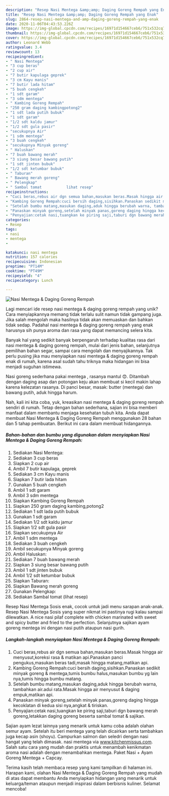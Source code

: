 ```yaml
---
description: "Resep Nasi Mentega &amp;amp; Daging Goreng Rempah yang Enak"
title: "Resep Nasi Mentega &amp;amp; Daging Goreng Rempah yang Enak"
slug: 2864-resep-nasi-mentega-and-amp-daging-goreng-rempah-yang-enak
date: 2020-11-06T04:43:53.226Z
image: https://img-global.cpcdn.com/recipes/16971d154667ceb6/751x532cq70/nasi-mentega-daging-goreng-rempah-foto-resep-utama.jpg
thumbnail: https://img-global.cpcdn.com/recipes/16971d154667ceb6/751x532cq70/nasi-mentega-daging-goreng-rempah-foto-resep-utama.jpg
cover: https://img-global.cpcdn.com/recipes/16971d154667ceb6/751x532cq70/nasi-mentega-daging-goreng-rempah-foto-resep-utama.jpg
author: Leonard Webb
ratingvalue: 3.4
reviewcount: 13
recipeingredient:
- " Nasi Mentega"
- "3 cup beras"
- "2 cup air"
- "7 butir kapulaga geprek"
- "3 cm Kayu manis"
- "7 butir lada hitam"
- "5 buah cengkeh"
- "1 sdt garam"
- "3 sdm mentega"
- " Kambing Goreng Rempah"
- "250 gram daging kambingpotong2"
- "1 sdt lada putih bubuk"
- "1 sdt garam"
- "1/2 sdt kaldu jamur"
- "1/2 sdt gula pasir"
- "secukupnya Air"
- "1 sdm mentega"
- "3 buah cengkeh"
- "secukupnya Minyak goreng"
- " Haluskan"
- "7 buah bawang merah"
- "3 siung besar bawang putih"
- "1 sdt jinten bubuk"
- "1/2 sdt ketumbar bubuk"
- " Taburan"
- " Bawang merah goreng"
- " Pelengkap"
- " Sambal tomat           lihat resep"
recipeinstructions:
- "Cuci beras,rebus air dgn semua bahan,masukan beras.Masak hingga air menyusut,koreksi rasa &amp; matikan api.Panaskan panci pengukus,masukan beras tadi,masak hingga matang,matikan api."
- "Kambing Goreng Rempah:cuci bersih daging,sisihkan.Panaskan sedikit minyak goreng &amp; mentega,tumis bumbu halus,masukan bumbu yg lain nya,tumis hingga bumbu matang."
- "Setelah bumbu matang,masukan daging,aduk hingga berubah warna, tambahkan air.adui rata.Masak hingga air menyusut &amp; daging empuk,matikan api."
- "Panaskan minyak goreng,setelah minyak panas,goreng daging hingga kecoklatan di kedua sisi nya,angkat &amp; tiriskan."
- "Penyajian:cetak nasi,tuangkan ke piring saji,taburi dgn bawang merah goreng,letakkan daging goreng beserta sambal tomat &amp; sajikan."
categories:
- Resep
tags:
- nasi
- mentega
- 

katakunci: nasi mentega  
nutrition: 157 calories
recipecuisine: Indonesian
preptime: "PT14M"
cooktime: "PT49M"
recipeyield: "4"
recipecategory: Lunch

---
```



![Nasi Mentega &amp; Daging Goreng Rempah](https://img-global.cpcdn.com/recipes/16971d154667ceb6/751x532cq70/nasi-mentega-daging-goreng-rempah-foto-resep-utama.jpg)

Lagi mencari ide resep nasi mentega &amp; daging goreng rempah yang unik? Cara menyiapkannya memang tidak terlalu sulit namun tidak gampang juga. Jika salah mengolah maka hasilnya tidak akan memuaskan dan bahkan tidak sedap. Padahal nasi mentega &amp; daging goreng rempah yang enak harusnya sih punya aroma dan rasa yang dapat memancing selera kita.

Banyak hal yang sedikit banyak berpengaruh terhadap kualitas rasa dari nasi mentega &amp; daging goreng rempah, mulai dari jenis bahan, selanjutnya pemilihan bahan segar, sampai cara mengolah dan menyajikannya. Tak perlu pusing jika mau menyiapkan nasi mentega &amp; daging goreng rempah enak di rumah, karena asal sudah tahu triknya maka hidangan ini bisa menjadi suguhan istimewa.

Nasi goreng sederhana pakai mentega , rasanya mantul 😍. Ditambah dengan daging asap dan potongan keju akan membuat si kecil makin lahap karena kelezatan rasanya. Di panci besar, masak: butter (mentega) dan bawang putih, aduk hingga harum.


Nah, kali ini kita coba, yuk, kreasikan nasi mentega &amp; daging goreng rempah sendiri di rumah. Tetap dengan bahan sederhana, sajian ini bisa memberi manfaat dalam membantu menjaga kesehatan tubuh kita. Anda dapat membuat Nasi Mentega &amp; Daging Goreng Rempah menggunakan 28 bahan dan 5 tahap pembuatan. Berikut ini cara dalam membuat hidangannya.

<!--inarticleads1-->

##### Bahan-bahan dan bumbu yang digunakan dalam menyiapkan Nasi Mentega &amp; Daging Goreng Rempah:

1. Sediakan  Nasi Mentega:
1. Sediakan 3 cup beras
1. Siapkan 2 cup air
1. Ambil 7 butir kapulaga, geprek
1. Sediakan 3 cm Kayu manis
1. Siapkan 7 butir lada hitam
1. Gunakan 5 buah cengkeh
1. Ambil 1 sdt garam
1. Ambil 3 sdm mentega
1. Siapkan  Kambing Goreng Rempah
1. Siapkan 250 gram daging kambing,potong2
1. Sediakan 1 sdt lada putih bubuk
1. Gunakan 1 sdt garam
1. Sediakan 1/2 sdt kaldu jamur
1. Siapkan 1/2 sdt gula pasir
1. Siapkan secukupnya Air
1. Ambil 1 sdm mentega
1. Sediakan 3 buah cengkeh
1. Ambil secukupnya Minyak goreng
1. Ambil  Haluskan:
1. Sediakan 7 buah bawang merah
1. Siapkan 3 siung besar bawang putih
1. Ambil 1 sdt jinten bubuk
1. Ambil 1/2 sdt ketumbar bubuk
1. Siapkan  Taburan:
1. Siapkan  Bawang merah goreng
1. Gunakan  Pelengkap:
1. Sediakan  Sambal tomat           (lihat resep)


Resep Nasi Mentega Sosis enak, cocok untuk jadi menu sarapan anak-anak. Resep Nasi Mentega Sosis yang super nikmat ini pastinya rugi kalau sampai dilewatkan. A nice nasi pilaf complete with chicken marinated with sweet and spicy butter and fried to the perfection. Selanjutnya sajikan ayam goreng mentega ini dengan nasi putih ataupun nasi gurih. 

<!--inarticleads2-->

##### Langkah-langkah menyiapkan Nasi Mentega &amp; Daging Goreng Rempah:

1. Cuci beras,rebus air dgn semua bahan,masukan beras.Masak hingga air menyusut,koreksi rasa &amp; matikan api.Panaskan panci pengukus,masukan beras tadi,masak hingga matang,matikan api.
1. Kambing Goreng Rempah:cuci bersih daging,sisihkan.Panaskan sedikit minyak goreng &amp; mentega,tumis bumbu halus,masukan bumbu yg lain nya,tumis hingga bumbu matang.
1. Setelah bumbu matang,masukan daging,aduk hingga berubah warna, tambahkan air.adui rata.Masak hingga air menyusut &amp; daging empuk,matikan api.
1. Panaskan minyak goreng,setelah minyak panas,goreng daging hingga kecoklatan di kedua sisi nya,angkat &amp; tiriskan.
1. Penyajian:cetak nasi,tuangkan ke piring saji,taburi dgn bawang merah goreng,letakkan daging goreng beserta sambal tomat &amp; sajikan.


Sajian ayam lezat lainnya yang menarik untuk kamu coba adalah olahan semur ayam. Setelah itu beri mentega yang telah dicairkan serta tambahkan juga kecap asin (shoyu). Campurkan salmon dan seledri dengan nasi hangat yang telah dimasak. nasi mentega via www.kitchenmissus.com. Salah satu cara yang mudah dan praktis untuk menambah kenikmatan aroma nasi adalah dengan menambahkan mentega. Paket Nasi + Ayam Goreng Mentega + Capcay. 

Terima kasih telah membaca resep yang kami tampilkan di halaman ini. Harapan kami, olahan Nasi Mentega &amp; Daging Goreng Rempah yang mudah di atas dapat membantu Anda menyiapkan hidangan yang menarik untuk keluarga/teman ataupun menjadi inspirasi dalam berbisnis kuliner. Selamat mencoba!
